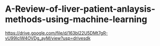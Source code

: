 # A-Review-of-liver-patient-anlaysis-methods-using-machine-learning

https://drive.google.com/file/d/163bI22U5DMt7gR-vU99IcIW4OVDg_ayM/view?usp=drivesdk
